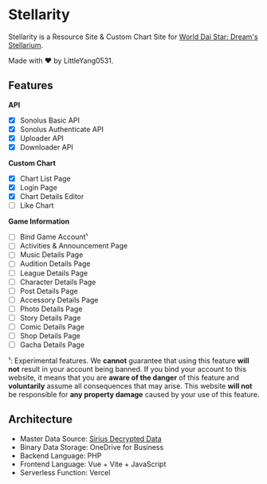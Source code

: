 # Stellarity 

Stellarity is a Resource Site & Custom Chart Site for [World Dai Star: Dream's Stellarium](https://world-dai-star.com).

Made with ❤ by LittleYang0531.

## Features

**API**

- [x] Sonolus Basic API
- [x] Sonolus Authenticate API
- [x] Uploader API
- [x] Downloader API

**Custom Chart**

- [x] Chart List Page
- [x] Login Page
- [x] Chart Details Editor
- [ ] Like Chart

**Game Information**

- [ ] Bind Game Account¹
- [ ] Activities & Announcement Page
- [ ] Music Details Page
- [ ] Audition Details Page
- [ ] League Details Page
- [ ] Character Details Page
- [ ] Post Details Page
- [ ] Accessory Details Page
- [ ] Photo Details Page
- [ ] Story Details Page
- [ ] Comic Details Page
- [ ] Shop Details Page
- [ ] Gacha Details Page

¹: Experimental features. We **cannot** guarantee that using this feature **will not** result in your account being banned. If you bind your account to this website, it means that you are **aware of the danger** of this feature and **voluntarily** assume all consequences that may arise. This website **will not** be responsible for **any property damage** caused by your use of this feature.

## Architecture

- Master Data Source: [Sirius Decrypted Data](https://github.com/SonolusHaniwa/sirius-decrypted-data)
- Binary Data Storage: OneDrive for Business
- Backend Language: PHP
- Frontend Language: Vue + Vite + JavaScript
- Serverless Function: Vercel

